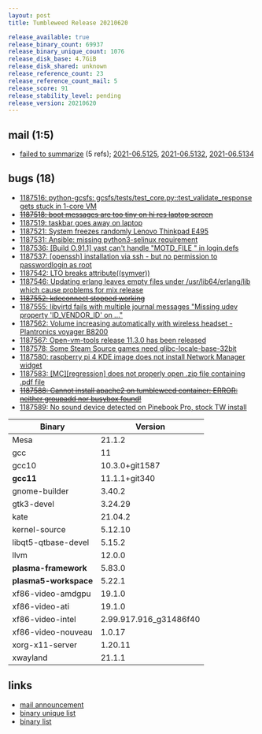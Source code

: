 ```yaml
---
layout: post
title: Tumbleweed Release 20210620

release_available: true
release_binary_count: 69937
release_binary_unique_count: 1076
release_disk_base: 4.7GiB
release_disk_shared: unknown
release_reference_count: 23
release_reference_count_mail: 5
release_score: 91
release_stability_level: pending
release_version: 20210620
---
```


## mail (1:5)

- [failed to summarize](https://lists.opensuse.org/archives/list/factory@lists.opensuse.org/thread/LP2HQHQU3GTHDQKXKWZP45T52T33SN6W) (5 refs); [2021-06.5125](https://lists.opensuse.org/archives/list/factory@lists.opensuse.org/thread/VLSEKQ5SYAEFWSOGYZ22TTPQV5TC7IP3), [2021-06.5132](https://lists.opensuse.org/archives/list/factory@lists.opensuse.org/thread/DCLINVJZBMOX4T5OGKNUMRJ335SDJOOV), [2021-06.5134](https://lists.opensuse.org/archives/list/factory@lists.opensuse.org/thread/HEYZLPPK4I4MU72GYDMQIKXBFB3E3VSX)

## bugs (18)

<!--more-->

- [1187516: python-gcsfs: gcsfs/tests/test_core.py::test_validate_response gets stuck in 1-core VM](https://bugzilla.opensuse.org/show_bug.cgi?id=1187516)
- ~~[1187518: boot messages are too tiny on hi res laptop screen](https://bugzilla.opensuse.org/show_bug.cgi?id=1187518)~~
- [1187519: taskbar goes away on laptop](https://bugzilla.opensuse.org/show_bug.cgi?id=1187519)
- [1187521: System freezes randomly Lenovo Thinkpad E495](https://bugzilla.opensuse.org/show_bug.cgi?id=1187521)
- [1187531: Ansible: missing python3-selinux requirement](https://bugzilla.opensuse.org/show_bug.cgi?id=1187531)
- [1187536: \[Build O.91.1\] yast can't handle "MOTD_FILE <blank>" in login.defs](https://bugzilla.opensuse.org/show_bug.cgi?id=1187536)
- [1187537: \[openssh\] installation via ssh - but no permission to passwordlogin as root](https://bugzilla.opensuse.org/show_bug.cgi?id=1187537)
- [1187542: LTO breaks attribute((symver))](https://bugzilla.opensuse.org/show_bug.cgi?id=1187542)
- [1187546: Updating erlang leaves empty files under /usr/lib64/erlang/lib which cause problems for mix release](https://bugzilla.opensuse.org/show_bug.cgi?id=1187546)
- ~~[1187552: kdeconnect stopped working](https://bugzilla.opensuse.org/show_bug.cgi?id=1187552)~~
- [1187555: libvirtd fails with multiple journal messages "Missing udev property 'ID_VENDOR_ID' on ..."](https://bugzilla.opensuse.org/show_bug.cgi?id=1187555)
- [1187562: Volume increasing automatically with wireless headset - Plantronics voyager B8200](https://bugzilla.opensuse.org/show_bug.cgi?id=1187562)
- [1187567: Open-vm-tools release 11.3.0 has been released](https://bugzilla.opensuse.org/show_bug.cgi?id=1187567)
- [1187578: Some Steam Source games need glibc-locale-base-32bit](https://bugzilla.opensuse.org/show_bug.cgi?id=1187578)
- [1187580: raspberry pi 4 KDE image does not install Network Manager widget](https://bugzilla.opensuse.org/show_bug.cgi?id=1187580)
- [1187583: \[MC\]\[regression\] does not properly open .zip file containing .pdf file](https://bugzilla.opensuse.org/show_bug.cgi?id=1187583)
- ~~[1187588: Cannot install apache2 on tumbleweed container: ERROR: neither groupadd nor busybox found!](https://bugzilla.opensuse.org/show_bug.cgi?id=1187588)~~
- [1187589: No sound device detected on Pinebook Pro, stock TW install](https://bugzilla.opensuse.org/show_bug.cgi?id=1187589)

Binary | Version
--- | ---
Mesa | 21.1.2
gcc | 11
gcc10 | 10.3.0+git1587
**gcc11** | 11.1.1+git340
gnome-builder | 3.40.2
gtk3-devel | 3.24.29
kate | 21.04.2
kernel-source | 5.12.10
libqt5-qtbase-devel | 5.15.2
llvm | 12.0.0
**plasma-framework** | 5.83.0
**plasma5-workspace** | 5.22.1
xf86-video-amdgpu | 19.1.0
xf86-video-ati | 19.1.0
xf86-video-intel | 2.99.917.916_g31486f40
xf86-video-nouveau | 1.0.17
xorg-x11-server | 1.20.11
xwayland | 21.1.1

## links

- [mail announcement](https://lists.opensuse.org/archives/list/factory@lists.opensuse.org/thread/ZSQPGT3OCNZOE6VAUYTWHPXNJHTY5GUI)
- [binary unique list](http://download.opensuse.org/history/20210620/rpm.unique.list)
- [binary list](http://download.opensuse.org/history/20210620/rpm.list)

